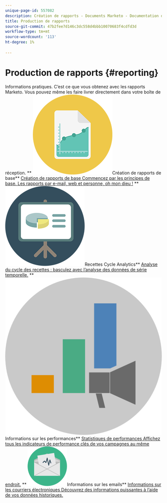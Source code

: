 ```yaml
---
unique-page-id: 557082
description: Création de rapports - Documents Marketo - Documentation du produit
title: Production de rapports
source-git-commit: 47b2fee7d146c3dc558d4bbb10070683f4cdfd3d
workflow-type: tm+mt
source-wordcount: '113'
ht-degree: 1%

---
```



# Production de rapports {#reporting}

Informations pratiques. C’est ce que vous obtenez avec les rapports Marketo. Vous pouvez même les faire livrer directement dans votre boîte de réception.
** ![Création de rapports de base](assets/documents-bookmarks-17.png)Création de rapports de base** [Création de rapports de base Commencez par les principes de base. Les rapports par e-mail, web et personne, oh mon dieu !](https://docs.marketo.com/display/DOCS/Basic+Reporting)     ** ![Analyse du cycle des recettes](assets/seo-08.png)Recettes Cycle Analytics** [Analyse du cycle des recettes : basculez avec l’analyse des données de série temporelle.](https://docs.marketo.com/display/DOCS/Revenue+Cycle+Analytics)     ** ![Informations sur les performances](assets/mpi-for-docs-2x.png)Informations sur les performances** [Statistiques de performances Affichez tous les indicateurs de performance clés de vos campagnes au même endroit.](https://docs.marketo.com/display/DOCS/Marketing+Performance+Insights)     ** ![Informations sur les emails](assets/email-insights.png)Informations sur les emails** [Informations sur les courriers électroniques Découvrez des informations puissantes à l’aide de vos données historiques.](https://docs.marketo.com/display/DOCS/Email+Insights)